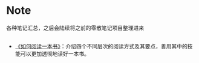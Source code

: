 # Note
各种笔记汇总，之后会陆续将之前的零散笔记项目整理进来

## 

+ [《如何阅读一本书》](https://github.com/Caproner/Note/HowToReadABook/)：介绍四个不同层次的阅读方式及其要点，善用其中的技能可以更加透彻地读好一本书。